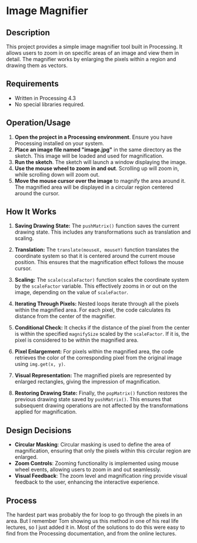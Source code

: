# Image Magnifier

## Description
This project provides a simple image magnifier tool built in Processing. It allows users to zoom in on specific areas of an image and view them in detail. The magnifier works by enlarging the pixels within a region and drawing them as vectors.

## Requirements
- Written in Processing 4.3
- No special libraries required.

## Operation/Usage
1. **Open the project in a Processing environment**. Ensure you have Processing installed on your system.
2. **Place an image file named "image.jpg"** in the same directory as the sketch. This image will be loaded and used for magnification.
4. **Run the sketch**. The sketch will launch a window displaying the image.
5. **Use the mouse wheel to zoom in and out**. Scrolling up will zoom in, while scrolling down will zoom out.
6. **Move the mouse cursor over the image** to magnify the area around it. The magnified area will be displayed in a circular region centered around the cursor.
   
## How It Works

1. **Saving Drawing State:** The `pushMatrix()` function saves the current drawing state. This includes any transformations such as translation and scaling.

2. **Translation:** The `translate(mouseX, mouseY)` function translates the coordinate system so that it is centered around the current mouse position. This ensures that the magnification effect follows the mouse cursor.

3. **Scaling:** The `scale(scaleFactor)` function scales the coordinate system by the `scaleFactor` variable. This effectively zooms in or out on the image, depending on the value of `scaleFactor`.

4. **Iterating Through Pixels:** Nested loops iterate through all the pixels within the magnified area. For each pixel, the code calculates its distance from the center of the magnifier.

5. **Conditional Check:** It checks if the distance of the pixel from the center is within the specified `magnifySize` scaled by the `scaleFactor`. If it is, the pixel is considered to be within the magnified area.

6. **Pixel Enlargement:** For pixels within the magnified area, the code retrieves the color of the corresponding pixel from the original image using `img.get(x, y)`.

7. **Visual Representation:** The magnified pixels are represented by enlarged rectangles, giving the impression of magnification.

8. **Restoring Drawing State:** Finally, the `popMatrix()` function restores the previous drawing state saved by `pushMatrix()`. This ensures that subsequent drawing operations are not affected by the transformations applied for magnification.
  
## Design Decisions

- **Circular Masking**: Circular masking is used to define the area of magnification, ensuring that only the pixels within this circular region are enlarged.
- **Zoom Controls**: Zooming functionality is implemented using mouse wheel events, allowing users to zoom in and out seamlessly.
- **Visual Feedback**: The zoom level and magnification ring provide visual feedback to the user, enhancing the interactive experience.

## Process
The hardest part was probably the for loop to go through the pixels in an area. But I remember Tom showing us this method in one of his real life lectures, so I just added it in. Most of the solutions to do this were easy to find from the Processing documentation, and from the online lectures.
